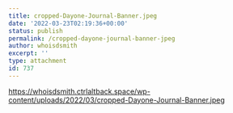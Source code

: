 ```yaml
---
title: cropped-Dayone-Journal-Banner.jpeg
date: '2022-03-23T02:19:36+00:00'
status: publish
permalink: /cropped-dayone-journal-banner-jpeg
author: whoisdsmith
excerpt: ''
type: attachment
id: 737
---
```

https://whoisdsmith.ctrlaltback.space/wp-content/uploads/2022/03/cropped-Dayone-Journal-Banner.jpeg